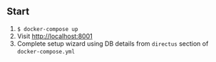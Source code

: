 Start
-----

1. `$ docker-compose up`
2. Visit [http://localhost:8001]()
3. Complete setup wizard using DB details from `directus` section of `docker-compose.yml`

